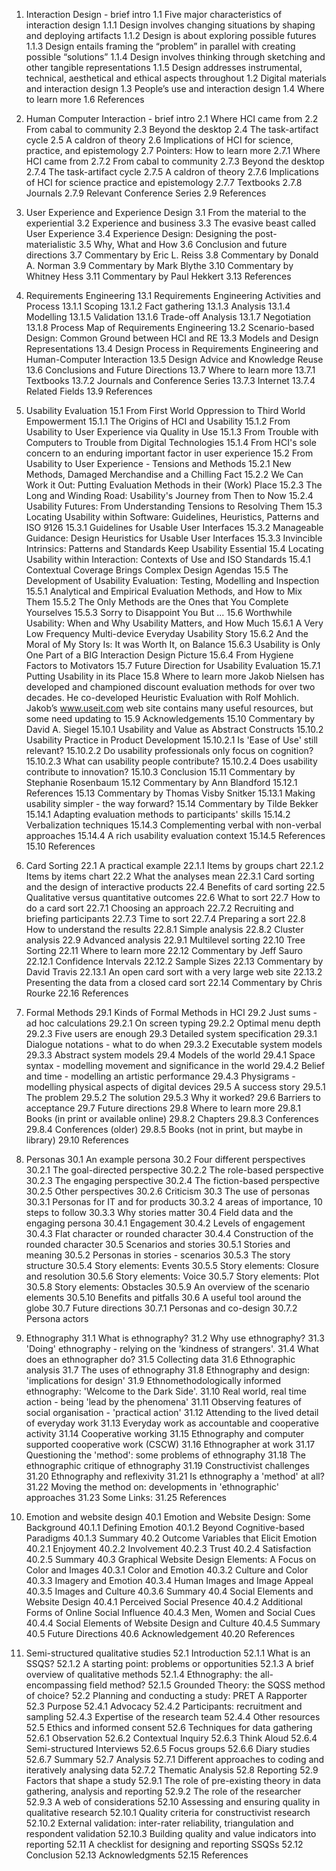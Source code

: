 1. Interaction Design - brief intro
1.1 Five major characteristics of interaction design
1.1.1 Design involves changing situations by shaping and deploying artifacts
1.1.2 Design is about exploring possible futures
1.1.3 Design entails framing the “problem” in parallel with creating possible “solutions”
1.1.4 Design involves thinking through sketching and other tangible representations
1.1.5 Design addresses instrumental, technical, aesthetical and ethical aspects throughout
1.2 Digital materials and interaction design
1.3 People’s use and interaction design
1.4 Where to learn more
1.6 References

2. Human Computer Interaction - brief intro
2.1 Where HCI came from
2.2 From cabal to community
2.3 Beyond the desktop
2.4 The task-artifact cycle
2.5 A caldron of theory
2.6 Implications of HCI for science, practice, and epistemology
2.7 Pointers: How to learn more
2.7.1 Where HCI came from
2.7.2 From cabal to community
2.7.3 Beyond the desktop
2.7.4 The task-artifact cycle
2.7.5 A caldron of theory
2.7.6 Implications of HCI for science practice and epistemology
2.7.7 Textbooks
2.7.8 Journals
2.7.9 Relevant Conference Series
2.9 References

3. User Experience and Experience Design
3.1 From the material to the experiential
3.2 Experience and business
3.3 The evasive beast called User Experience
3.4 Experience Design: Designing the post-materialistic
3.5 Why, What and How
3.6 Conclusion and future directions
3.7 Commentary by Eric L. Reiss
3.8 Commentary by Donald A. Norman
3.9 Commentary by Mark Blythe
3.10 Commentary by Whitney Hess
3.11 Commentary by Paul Hekkert
3.13 References

13. Requirements Engineering
13.1 Requirements Engineering Activities and Process
13.1.1 Scoping
13.1.2 Fact gathering
13.1.3 Analysis
13.1.4 Modelling
13.1.5 Validation
13.1.6 Trade-off Analysis
13.1.7 Negotiation
13.1.8 Process Map of Requirements Engineering
13.2 Scenario-based Design: Common Ground between HCI and RE
13.3 Models and Design Representations
13.4 Design Process in Requirements Engineering and Human-Computer Interaction
13.5 Design Advice and Knowledge Reuse
13.6 Conclusions and Future Directions
13.7 Where to learn more
13.7.1 Textbooks
13.7.2 Journals and Conference Series
13.7.3 Internet
13.7.4 Related Fields
13.9 References

15. Usability Evaluation
15.1 From First World Oppression to Third World Empowerment
15.1.1 The Origins of HCI and Usability
15.1.2 From Usability to User Experience via Quality in Use
15.1.3 From Trouble with Computers to Trouble from Digital Technologies
15.1.4 From HCI's sole concern to an enduring important factor in user experience
15.2 From Usability to User Experience - Tensions and Methods
15.2.1 New Methods, Damaged Merchandise and a Chilling Fact
15.2.2 We Can Work it Out: Putting Evaluation Methods in their (Work) Place
15.2.3 The Long and Winding Road: Usability's Journey from Then to Now
15.2.4 Usability Futures: From Understanding Tensions to Resolving Them
15.3 Locating Usability within Software: Guidelines, Heuristics, Patterns and ISO 9126
15.3.1 Guidelines for Usable User Interfaces
15.3.2 Manageable Guidance: Design Heuristics for Usable User Interfaces
15.3.3 Invincible Intrinsics: Patterns and Standards Keep Usability Essential
15.4 Locating Usability within Interaction: Contexts of Use and ISO Standards
15.4.1 Contextual Coverage Brings Complex Design Agendas
15.5 The Development of Usability Evaluation: Testing, Modelling and Inspection
15.5.1 Analytical and Empirical Evaluation Methods, and How to Mix Them
15.5.2 The Only Methods are the Ones that You Complete Yourselves
15.5.3 Sorry to Disappoint You But ...
15.6 Worthwhile Usability: When and Why Usability Matters, and How Much
15.6.1 A Very Low Frequency Multi-device Everyday Usability Story
15.6.2 And the Moral of My Story Is: It was Worth It, on Balance
15.6.3 Usability is Only One Part of a BIG Interaction Design Picture
15.6.4 From Hygiene Factors to Motivators
15.7 Future Direction for Usability Evaluation
15.7.1 Putting Usability in its Place
15.8 Where to learn more
Jakob Nielsen has developed and championed discount evaluation methods for over two decades. He co-developed Heuristic Evaluation with Rolf Mohlich. Jakob’s www.useit.com web site contains many useful resources, but some need updating to 15.9 Acknowledgements
15.10 Commentary by David A. Siegel
15.10.1 Usability and Value as Abstract Constructs
15.10.2 Usability Practice in Product Development
15.10.2.1 Is 'Ease of Use' still relevant?
15.10.2.2 Do usability professionals only focus on cognition?
15.10.2.3 What can usability people contribute?
15.10.2.4 Does usability contribute to innovation?
15.10.3 Conclusion
15.11 Commentary by Stephanie Rosenbaum
15.12 Commentary by Ann Blandford
15.12.1 References
15.13 Commentary by Thomas Visby Snitker
15.13.1 Making usability simpler - the way forward?
15.14 Commentary by Tilde Bekker
15.14.1 Adapting evaluation methods to participants' skills
15.14.2 Verbalization techniques
15.14.3 Complementing verbal with non-verbal approaches
15.14.4 A rich usability evaluation context
15.14.5 References
15.10 References

22. Card Sorting
22.1 A practical example
22.1.1 Items by groups chart
22.1.2 Items by items chart
22.2 What the analyses mean
22.3.1 Card sorting and the design of interactive products
22.4 Benefits of card sorting
22.5 Qualitative versus quantitative outcomes
22.6 What to sort
22.7 How to do a card sort
22.7.1 Choosing an approach
22.7.2 Recruiting and briefing participants
22.7.3 Time to sort
22.7.4 Preparing a sort
22.8 How to understand the results
22.8.1 Simple analysis
22.8.2 Cluster analysis
22.9 Advanced analysis
22.9.1 Multilevel sorting
22.10 Tree Sorting
22.11 Where to learn more
22.12 Commentary by Jeff Sauro
22.12.1 Confidence Intervals
22.12.2 Sample Sizes
22.13 Commentary by David Travis
22.13.1 An open card sort with a very large web site
22.13.2 Presenting the data from a closed card sort
22.14 Commentary by Chris Rourke
22.16 References

29. Formal Methods
29.1 Kinds of Formal Methods in HCI
29.2 Just sums - ad hoc calculations
29.2.1 On screen typing
29.2.2 Optimal menu depth
29.2.3 Five users are enough
29.3 Detailed system specification
29.3.1 Dialogue notations - what to do when
29.3.2 Executable system models
29.3.3 Abstract system models
29.4 Models of the world
29.4.1 Space syntax - modelling movement and significance in the world
29.4.2 Belief and time - modelling an artistic performance
29.4.3 Physigrams - modelling physical aspects of digital devices
29.5 A success story
29.5.1 The problem
29.5.2 The solution
29.5.3 Why it worked?
29.6 Barriers to acceptance
29.7 Future directions
29.8 Where to learn more
29.8.1 Books (in print or available online)
29.8.2 Chapters
29.8.3 Conferences
29.8.4 Conferences (older)
29.8.5 Books (not in print, but maybe in library)
29.10 References

30. Personas
30.1 An example persona
30.2 Four different perspectives
30.2.1 The goal-directed perspective
30.2.2 The role-based perspective
30.2.3 The engaging perspective
30.2.4 The fiction-based perspective
30.2.5 Other perspectives
30.2.6 Criticism
30.3 The use of personas
30.3.1 Personas for IT and for products
30.3.2 4 areas of importance, 10 steps to follow
30.3.3 Why stories matter
30.4 Field data and the engaging persona
30.4.1 Engagement
30.4.2 Levels of engagement
30.4.3 Flat character or rounded character
30.4.4 Construction of the rounded character
30.5 Scenarios and stories
30.5.1 Stories and meaning
30.5.2 Personas in stories - scenarios
30.5.3 The story structure
30.5.4 Story elements: Events
30.5.5 Story elements: Closure and resolution
30.5.6 Story elements: Voice
30.5.7 Story elements: Plot
30.5.8 Story elements: Obstacles
30.5.9 An overview of the scenario elements
30.5.10 Benefits and pitfalls
30.6 A useful tool around the globe
30.7 Future directions
30.7.1 Personas and co-design
30.7.2 Persona actors

31. Ethnography
31.1 What is ethnography?
31.2 Why use ethnography?
31.3 'Doing' ethnography - relying on the 'kindness of strangers'.
31.4 What does an ethnographer do?
31.5 Collecting data
31.6 Ethnographic analysis
31.7 The uses of ethnography
31.8 Ethnography and design: 'implications for design'
31.9 Ethnomethodologically informed ethnography: 'Welcome to the Dark Side'.
31.10 Real world, real time action - being 'lead by the phenomena'
31.11 Observing features of social organisation - 'practical action'
31.12 Attending to the lived detail of everyday work
31.13 Everyday work as accountable and cooperative activity
31.14 Cooperative working
31.15 Ethnography and computer supported cooperative work (CSCW)
31.16 Ethnographer at work
31.17 Questioning the 'method': some problems of ethnography
31.18 The ethnographic critique of ethnography
31.19 Constructivist challenges
31.20 Ethnography and reflexivity
31.21 Is ethnography a 'method' at all?
31.22 Moving the method on: developments in 'ethnographic' approaches
31.23 Some Links:
31.25 References

40. Emotion and website design
40.1 Emotion and Website Design: Some Background
40.1.1 Defining Emotion
40.1.2 Beyond Cognitive-based Paradigms
40.1.3 Summary
40.2 Outcome Variables that Elicit Emotion
40.2.1 Enjoyment
40.2.2 Involvement
40.2.3 Trust
40.2.4 Satisfaction
40.2.5 Summary
40.3 Graphical Website Design Elements: A Focus on Color and Images
40.3.1 Color and Emotion
40.3.2 Culture and Color
40.3.3 Imagery and Emotion
40.3.4 Human Images and Image Appeal
40.3.5 Images and Culture
40.3.6 Summary
40.4 Social Elements and Website Design
40.4.1 Perceived Social Presence
40.4.2 Additional Forms of Online Social Influence
40.4.3 Men, Women and Social Cues
40.4.4 Social Elements of Website Design and Culture
40.4.5 Summary
40.5 Future Directions
40.6 Acknowledgement
40.20 References

52. Semi-structured qualitative studies
52.1 Introduction
52.1.1 What is an SSQS?
52.1.2 A starting point: problems or opportunities
52.1.3 A brief overview of qualitative methods
52.1.4 Ethnography: the all-encompassing field method?
52.1.5 Grounded Theory: the SQSS method of choice?
52.2 Planning and conducting a study: PRET A Rapporter
52.3 Purpose
52.4.1 Advocacy
52.4.2 Participants: recruitment and sampling
52.4.3 Expertise of the research team
52.4.4 Other resources
52.5 Ethics and informed consent
52.6 Techniques for data gathering
52.6.1 Observation
52.6.2 Contextual Inquiry
52.6.3 Think Aloud
52.6.4 Semi-structured Interviews
52.6.5 Focus groups
52.6.6 Diary studies
52.6.7 Summary
52.7 Analysis
52.7.1 Different approaches to coding and iteratively analysing data
52.7.2 Thematic Analysis
52.8 Reporting
52.9 Factors that shape a study
52.9.1 The role of pre-existing theory in data gathering, analysis and reporting
52.9.2 The role of the researcher
52.9.3 A web of considerations
52.10 Assessing and ensuring quality in qualitative research
52.10.1 Quality criteria for constructivist research
52.10.2 External validation: inter-rater reliability, triangulation and respondent validation
52.10.3 Building quality and value indicators into reporting
52.11 A checklist for designing and reporting SSQSs
52.12 Conclusion
52.13 Acknowledgments
52.15 References
